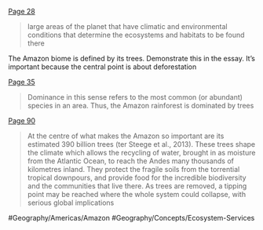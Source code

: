   [Page 28](highlights://Amazon%20Life#page=28) 
> large areas of the planet that have climatic and environmental conditions that determine the ecosystems and habitats to be found there

The Amazon biome is defined by its trees. Demonstrate this in the essay. It’s important because the central point is about deforestation

  [Page 35](highlights://Amazon%20Life#page=35) 
> Dominance in this sense refers to the most common (or abundant) species in an area. Thus, the Amazon rainforest is dominated by trees

  [Page 90](highlights://Amazon%20Life#page=90) 
> At the centre of what makes the Amazon so important are its estimated 390 billion trees (ter Steege et al., 2013). These trees shape the climate which allows the recycling of water, brought in as moisture from the Atlantic Ocean, to reach the Andes many thousands of kilometres inland. They protect the fragile soils from the torrential tropical downpours, and provide food for the incredible biodiversity and the communities that live there. As trees are removed, a tipping point may be reached where the whole system could collapse, with serious global implications


 #Geography/Americas/Amazon 
 #Geography/Concepts/Ecosystem-Services